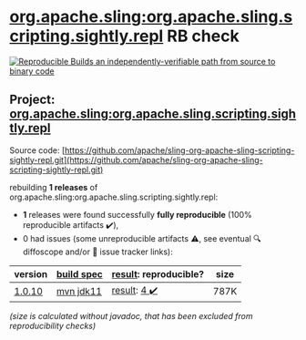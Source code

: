 [org.apache.sling:org.apache.sling.scripting.sightly.repl](https://central.sonatype.com/artifact/org.apache.sling/org.apache.sling.scripting.sightly.repl/1.0.10/versions) RB check
=======

[![Reproducible Builds](https://reproducible-builds.org/images/logos/rb.svg) an independently-verifiable path from source to binary code](https://reproducible-builds.org/)

## Project: [org.apache.sling:org.apache.sling.scripting.sightly.repl](https://central.sonatype.com/artifact/org.apache.sling/org.apache.sling.scripting.sightly.repl/1.0.10/versions)

Source code: [https://github.com/apache/sling-org-apache-sling-scripting-sightly-repl.git](https://github.com/apache/sling-org-apache-sling-scripting-sightly-repl.git)

rebuilding **1 releases** of org.apache.sling:org.apache.sling.scripting.sightly.repl:
- **1** releases were found successfully **fully reproducible** (100% reproducible artifacts :heavy_check_mark:),
- 0 had issues (some unreproducible artifacts :warning:, see eventual :mag: diffoscope and/or :memo: issue tracker links):

| version | [build spec](/BUILDSPEC.md) | [result](https://reproducible-builds.org/docs/jvm/): reproducible? | size |
| -- | --------- | ------ | -- |
| [1.0.10](https://central.sonatype.com/artifact/org.apache.sling/org.apache.sling.scripting.sightly.repl/1.0.10/pom) | [mvn jdk11](org.apache.sling.scripting.sightly.repl-1.0.10.buildspec) | [result](org.apache.sling.scripting.sightly.repl-1.0.10.buildinfo): [4 :heavy_check_mark: ](org.apache.sling.scripting.sightly.repl-1.0.10.buildcompare) | 787K |

<i>(size is calculated without javadoc, that has been excluded from reproducibility checks)</i>
